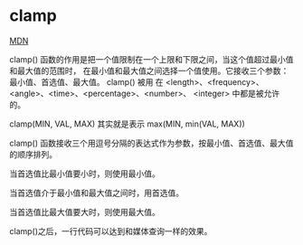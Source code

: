 # clamp

[MDN](https://developer.mozilla.org/zh-CN/docs/Web/CSS/clamp)

clamp() 函数的作用是把一个值限制在一个上限和下限之间，当这个值超过最小值和最大值的范围时，
在最小值和最大值之间选择一个值使用。它接收三个参数：最小值、首选值、最大值。 clamp() 被用
在 \<length\>、\<frequency\>、\<angle\>、\<time\>、\<percentage\>、\<number\>、
\<integer\> 中都是被允许的。

clamp(MIN, VAL, MAX) 其实就是表示 max(MIN, min(VAL, MAX))

clamp() 函数接收三个用逗号分隔的表达式作为参数，按最小值、首选值、最大值的顺序排列。

当首选值比最小值要小时，则使用最小值。

当首选值介于最小值和最大值之间时，用首选值。

当首选值比最大值要大时，则使用最大值。

clamp()之后，一行代码可以达到和媒体查询一样的效果。
